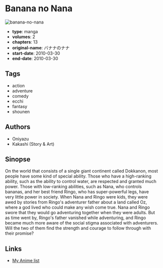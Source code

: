 # Banana no Nana

![banana-no-nana](https://cdn.myanimelist.net/images/manga/2/188913.jpg)

-   **type**: manga
-   **volumes**: 2
-   **chapters**: 13
-   **original-name**: バナナのナナ
-   **start-date**: 2010-03-30
-   **end-date**: 2010-03-30

## Tags

-   action
-   adventure
-   comedy
-   ecchi
-   fantasy
-   shounen

## Authors

-   Oniyazu
-   Kakashi (Story & Art)

## Sinopse

On the world that consists of a single giant continent called Dokkanon, most people have some kind of special ability. Those who have a high-ranking ability, such as the ability to control water, are respected and granted much power. Those with low-ranking abilities, such as Nana, who controls bananas, and her best friend Ringo, who has super-powerful legs, have very little power in society. When Nana and Ringo were kids, they were awed by stories from Ringo's adventurer father about a land called Oz, where a god lived who could make any wish come true. Nana and Ringo swore that they would go adventuring together when they were adults. But as time went by, Ringo's father vanished while adventuring, and Ringo became much more aware of the social stigma associated with adventurers. Will the two of them find the strength and courage to follow through with their promise?

## Links

-   [My Anime list](https://myanimelist.net/manga/20281/Banana_no_Nana)

